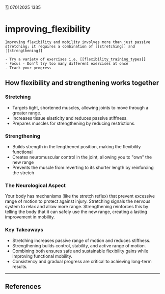 🗓️ 07012025 1335

# improving_flexibility

```ad-abstract
Improving flexibility and mobility involves more than just passive stretching; it requires a combination of [[stretching]] and [[strengthening]]
```

```ad-summary
- Try a variety of exercises i.e. [[flexibility_training_types]]
- Focus - Don't try too many different exercises at once
- Track your progress
```

## How flexibility and strengthening works together

### Stretching
- Targets tight, shortened muscles, allowing joints to move through a greater range.
- Increases tissue elasticity and reduces passive stiffness.
- Prepares muscles for strengthening by reducing restrictions.

### Strengthening
- Builds strength in the lengthened position, making the flexibility functional
- Creates neuromuscular control in the joint, allowing you to "own" the new range
- Prevents the muscle from reverting to its shorter length by reinforcing the stretch

### The Neurological Aspect

Your body has mechanisms (like the stretch reflex) that prevent excessive range of motion to protect against injury. Stretching signals the nervous system to relax and allow more range. Strengthening reinforces this by telling the body that it can safely use the new range, creating a lasting improvement in mobility.

### Key Takeaways

- Stretching increases passive range of motion and reduces stiffness.
- Strengthening builds control, stability, and active range of motion.
- Combining both ensures safe and sustainable flexibility gains while improving functional mobility.
- Consistency and gradual progress are critical to achieving long-term results.


---

## References
